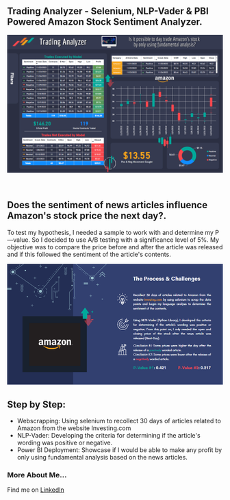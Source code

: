 ## Trading Analyzer - Selenium, NLP-Vader & PBI Powered Amazon Stock Sentiment Analyzer.

<p align="center">
  <a href="https://app.powerbi.com/view?r=eyJrIjoiNzVlMTI2ZWYtNDgxNC00ZDhiLWJmMGYtNWI2ZjJhYTE4Y2NmIiwidCI6ImFlMjMzMjNhLTFiMzktNGRjZi1hOTE5LWIzZDE2OTZmNWEwMyIsImMiOjJ9">	
    <img src="sentiment_amazon.png">
  </a>
</p>

&nbsp;

## Does the sentiment of news articles influence Amazon's stock price the next day?.

To test my hypothesis, I needed a sample to work with and determine my P—value. So I decided to use A/B testing with a significance level of 5%.
My objective was to compare the price before and after the article was released and if this followed the sentiment of the article's contents.

<p align="center">
  <a>	
    <img src="process.png">
  </a>
</p>

## Step by Step:


- Webscrapping: Using selenium to recollect 30 days of articles related to Amazon from the website Investing.com 
- NLP-Vader: Developing the criteria for determining if the article's wording was positive or negative. 
- Power BI Deployment: Showcase if I would be able to make any profit by only using fundamental analysis based on the news articles.

### More About Me...
Find me on [LinkedIn](https://www.linkedin.com/in/danieljmendezb/)

